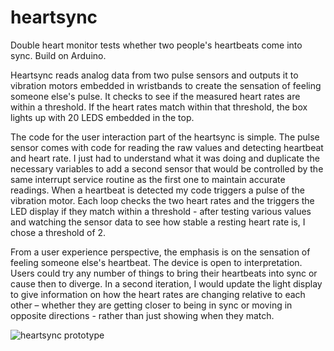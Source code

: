 # heartsync
Double heart monitor tests whether two people's heartbeats come into sync. Build on Arduino.

Heartsync reads analog data from two pulse sensors and outputs it to vibration motors embedded in wristbands to create the sensation of feeling someone else's pulse. It checks to see if the measured heart rates are within a threshold. If the heart rates match within that threshold, the box lights up with 20 LEDS embedded in the top. 

The code for the user interaction part of the heartsync is simple. The pulse sensor comes with code for reading the raw values and detecting heartbeat and heart rate. I just had to understand what it was doing and duplicate the necessary variables to add a second sensor that would be controlled by the same interrupt service routine as the first one to maintain accurate readings. When a heartbeat is detected my code triggers a pulse of the vibration motor. Each loop checks the two heart rates and the triggers the LED display if they match within a threshold -  after testing various values and watching the sensor data to see how stable a resting heart rate is, I chose a threshold of 2.

From a user experience perspective, the emphasis is on the sensation of feeling someone else's heartbeat. The device is open to interpretation. Users could try any number of things to bring their heartbeats into sync or cause then to diverge. In a second iteration, I would update the light display to give information on how the heart rates are changing relative to each other – whether they are getting closer to being in sync or moving in opposite directions - rather than just showing when they match. 

![heartsync prototype](https://github.com/studiocjp/heartsync/blob/master/heartsync-prototype.jpg)


